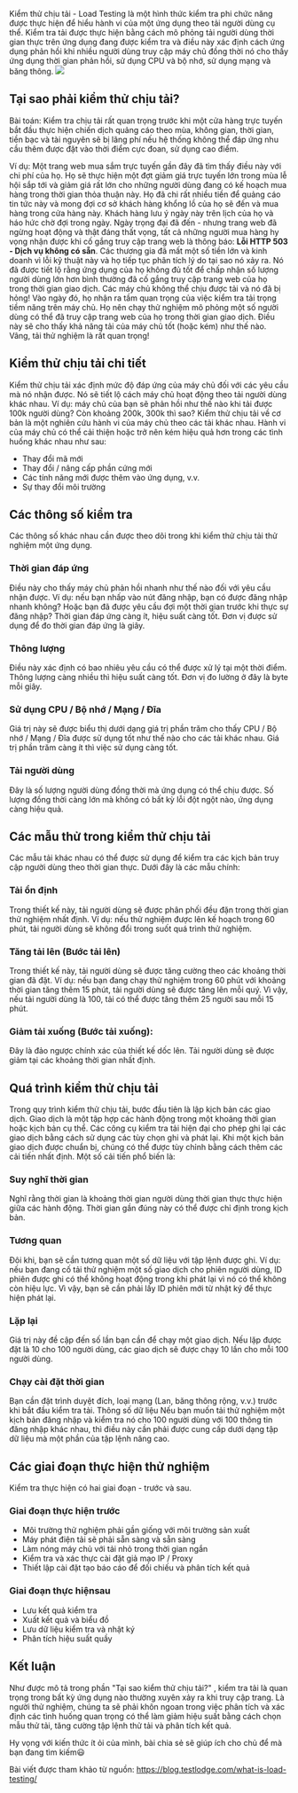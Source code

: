 Kiểm thử chịu tải - Load Testing là một hình thức kiểm tra phi chức năng được thực hiện để hiểu hành vi của một ứng dụng theo tải người dùng cụ thể. Kiểm tra tải được thực hiện bằng cách mô phỏng tải người dùng thời gian thực trên ứng dụng đang được kiểm tra và điều này xác định cách ứng dụng phản hồi khi nhiều người dùng truy cập máy chủ đồng thời nó cho thấy ứng dụng thời gian phản hồi, sử dụng CPU và bộ nhớ, sử dụng mạng và băng thông.
![](https://images.viblo.asia/a4dfd311-cdec-476c-9f32-6ec3a187275d.png)

## Tại sao phải kiểm thử chịu tải?
Bài toán: Kiểm tra chịu tải rất quan trọng trước khi một cửa hàng trực tuyến bắt đầu thực hiện chiến dịch quảng cáo theo mùa, không gian, thời gian, tiền bạc và tài nguyên sẽ bị lãng phí nếu hệ thống không thể đáp ứng nhu cầu thêm được đặt vào thời điểm cực đoan, sử dụng cao điểm.

Ví dụ: Một trang web mua sắm trực tuyến gần đây đã tìm thấy điều này với chi phí của họ. Họ  sẽ thực hiện một đợt giảm giá trực tuyến lớn trong mùa lễ hội sắp tới và giảm giá rất lớn cho những người dùng đang có kế hoạch mua hàng trong thời gian thỏa thuận này. Họ đã chi rất nhiều tiền để quảng cáo tin tức này và mong đợi cơ sở khách hàng khổng lồ của họ sẽ đến và mua hàng trong cửa hàng này. Khách hàng lưu ý ngày này trên lịch của họ và háo hức chờ đợi trong ngày. Ngày trọng đại đã đến - nhưng trang web đã ngừng hoạt động và thật đáng thất vọng, tất cả những người mua hàng hy vọng nhận được khi cố gắng truy cập trang web là thông báo: **Lỗi  HTTP 503 - Dịch vụ không có sẵn**. Các thương gia đã mất một số tiền lớn và kinh doanh vì lỗi kỹ thuật này và họ tiếp tục phân tích lý do tại sao nó xảy ra. Nó đã được tiết lộ rằng ứng dụng của họ không đủ tốt để chấp nhận số lượng người dùng lớn hơn bình thường đã cố gắng truy cập trang web của họ trong thời gian giao dịch. Các máy chủ không thể chịu được tải và nó đã bị hỏng! Vào ngày đó, họ nhận ra tầm quan trọng của việc kiểm tra tải trọng tiềm năng trên máy chủ. Họ nên chạy thử nghiệm mô phỏng một số người dùng có thể đã truy cập trang web của họ trong thời gian giao dịch. Điều này sẽ cho thấy khả năng tải của máy chủ tốt (hoặc kém) như thế nào. Vâng, tải thử nghiệm là rất quan trọng!

## Kiểm thử chịu tải chi tiết
Kiểm thử chịu tải xác định mức độ đáp ứng của máy chủ đối với các yêu cầu mà nó nhận được. Nó sẽ tiết lộ cách máy chủ hoạt động theo tải người dùng khác nhau. Ví dụ: máy chủ của bạn sẽ phản hồi như thế nào khi tải được 100k người dùng? Còn khoảng 200k, 300k thì sao? Kiểm thử chịu tải về cơ bản là một nghiên cứu hành vi của máy chủ theo các tải khác nhau. Hành vi của máy chủ có thể cải thiện hoặc trở nên kém hiệu quả hơn trong các tình huống khác nhau như sau:

- Thay đổi mã mới
- Thay đổi / nâng cấp phần cứng mới
- Các tính năng mới được thêm vào ứng dụng, v.v.
- Sự thay đổi môi trường


## Các thông số kiểm tra
Các thông số khác nhau cần được theo dõi trong khi kiểm thử chịu tải thử nghiệm một ứng dụng.

### Thời gian đáp ứng
Điều này cho thấy máy chủ phản hồi nhanh như thế nào đối với yêu cầu nhận được. Ví dụ: nếu bạn nhấp vào nút đăng nhập, bạn có được đăng nhập nhanh không? Hoặc bạn đã được yêu cầu đợi một thời gian trước khi thực sự đăng nhập? Thời gian đáp ứng càng ít, hiệu suất càng tốt. Đơn vị được sử dụng để đo thời gian đáp ứng là giây.

### Thông lượng
Điều này xác định có bao nhiêu yêu cầu có thể được xử lý tại một thời điểm. Thông lượng càng nhiều thì hiệu suất càng tốt. Đơn vị đo lường ở đây là byte mỗi giây.

### Sử dụng CPU / Bộ nhớ / Mạng / Đĩa
Giá trị này sẽ được biểu thị dưới dạng giá trị phần trăm cho thấy CPU / Bộ nhớ / Mạng / Đĩa được sử dụng tốt như thế nào cho các tải khác nhau. Giá trị phần trăm càng ít thì việc sử dụng càng tốt.

### Tải người dùng
Đây là số lượng người dùng đồng thời mà ứng dụng có thể chịu được. Số lượng đồng thời càng lớn mà không có bất kỳ lỗi đột ngột nào, ứng dụng càng hiệu quả.

## Các mẫu thử trong kiểm thử chịu tải
Các mẫu tải khác nhau có thể được sử dụng để kiểm tra các kịch bản truy cập người dùng theo thời gian thực. Dưới đây là các mẫu chính:

### Tải ổn định
Trong thiết kế này, tải người dùng sẽ được phân phối đều đặn trong thời gian thử nghiệm nhất định. Ví dụ: nếu thử nghiệm được lên kế hoạch trong 60 phút, tải người dùng sẽ không đổi trong suốt quá trình thử nghiệm.

### Tăng tải lên (Bước tải lên)
Trong thiết kế này, tải người dùng sẽ được tăng cường theo các khoảng thời gian đã đặt. Ví dụ: nếu bạn đang chạy thử nghiệm trong 60 phút với khoảng thời gian tăng thêm 15 phút, tải người dùng sẽ được tăng lên mỗi quý. Vì vậy, nếu tải người dùng là 100, tải có thể được tăng thêm 25 người sau mỗi 15 phút.

### Giảm tải xuống (Bước tải xuống):
Đây là đảo ngược chính xác của thiết kế dốc lên. Tải người dùng sẽ được giảm tại các khoảng thời gian nhất định.

## Quá trình kiểm thử chịu tải
Trong quy trình kiểm thử chịu tải, bước đầu tiên là lập kịch bản các giao dịch. Giao dịch là một tập hợp các hành động trong một khoảng thời gian hoặc kịch bản cụ thể. Các công cụ kiểm tra tải hiện đại cho phép ghi lại các giao dịch bằng cách sử dụng các tùy chọn ghi và phát lại. Khi một kịch bản giao dịch được chuẩn bị, chúng có thể được tùy chỉnh bằng cách thêm các cải tiến nhất định. Một số cải tiến phổ biến là:

### Suy nghĩ thời gian
Nghĩ rằng thời gian là khoảng thời gian người dùng thời gian thực thực hiện giữa các hành động. Thời gian gần đúng này có thể được chỉ định trong kịch bản.

### Tương quan
Đôi khi, bạn sẽ cần tương quan một số dữ liệu với tập lệnh được ghi. Ví dụ: nếu bạn đang cố tải thử nghiệm một số giao dịch cho phiên người dùng, ID phiên được ghi có thể không hoạt động trong khi phát lại vì nó có thể không còn hiệu lực. Vì vậy, bạn sẽ cần phải lấy ID phiên mới từ nhật ký để thực hiện phát lại.

### Lặp lại
Giá trị này đề cập đến số lần bạn cần để chạy một giao dịch. Nếu lặp được đặt là 10 cho 100 người dùng, các giao dịch sẽ được chạy 10 lần cho mỗi 100 người dùng.

### Chạy cài đặt thời gian
Bạn cần đặt trình duyệt đích, loại mạng (Lan, băng thông rộng, v.v.) trước khi bắt đầu kiểm tra tải.
Thông số dữ liệu
Nếu bạn muốn tải thử nghiệm một kịch bản đăng nhập và kiểm tra nó cho 100 người dùng với 100 thông tin đăng nhập khác nhau, thì điều này cần phải được cung cấp dưới dạng tập dữ liệu mà một phần của tập lệnh nâng cao.
## Các giai đoạn thực hiện thử nghiệm
Kiểm tra thực hiện có hai giai đoạn - trước và sau. 

### Giai đoạn thực hiện trước

- Môi trường thử nghiệm phải gần giống với môi trường sản xuất
- Máy phát điện tải sẽ phải sẵn sàng và sẵn sàng
- Làm nóng máy chủ với tải nhỏ trong thời gian ngắn
- Kiểm tra và xác thực cài đặt giả mạo IP / Proxy
- Thiết lập cài đặt tạo báo cáo để đối chiếu và phân tích kết quả
### Giai đoạn thực hiệnsau

- Lưu kết quả kiểm tra
- Xuất kết quả và biểu đồ
- Lưu dữ liệu kiểm tra và nhật ký
- Phân tích hiệu suất quầy
## Kết luận
Như được mô tả trong phần "Tại sao kiểm thử chịu tải?" , kiểm tra tải là quan trọng trong bất kỳ ứng dụng nào thường xuyên xảy ra  khi truy cập trang. Là người thử nghiệm, chúng ta sẽ phải khôn ngoan trong việc phân tích và xác định các tình huống quan trọng có thể làm giảm hiệu suất bằng cách chọn mẫu thử tải, tăng cường tập lệnh thử tải và phân tích kết quả.

Hy vọng với kiến thức ít ỏi của mình, bài chia sẻ sẽ giúp ích cho chủ để mà bạn đang tìm kiếm:smiley:

Bài viết được tham khảo từ nguồn: https://blog.testlodge.com/what-is-load-testing/